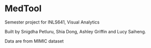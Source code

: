 # MedTool

Semester project for INLS641, Visual Analytics

Built by Snigdha Petluru, Shia Dong, Ashley Griffin and Lucy Saiheng.

Data are from MIMIC dataset
